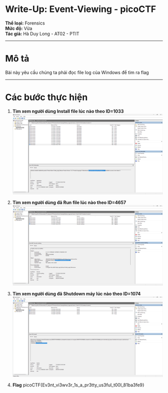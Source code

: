 # Write-Up: Event-Viewing - picoCTF

**Thể loại:** Forensics  
**Mức độ:** Vừa  
**Tác giả:** Hà Duy Long - AT02 - PTIT

---

# Mô tả

Bài này yêu cầu chúng ta phải đọc file log của Windows để tìm ra flag 

---

# Các bước thực hiện

1. **Tìm xem người dùng Install file lúc nào theo ID=1033**
    ![alt text](image1.png)

2. **Tìm xem người dùng đã Run file lúc nào theo ID=4657**
    ![alt text](image2.png)

3. **Tìm xem người dùng đã Shutdown máy lúc nào theo ID=1074**
    ![alt text](image3.png)

4. **Flag**
    picoCTF{Ev3nt_vi3wv3r_1s_a_pr3tty_us3ful_t00l_81ba3fe9}